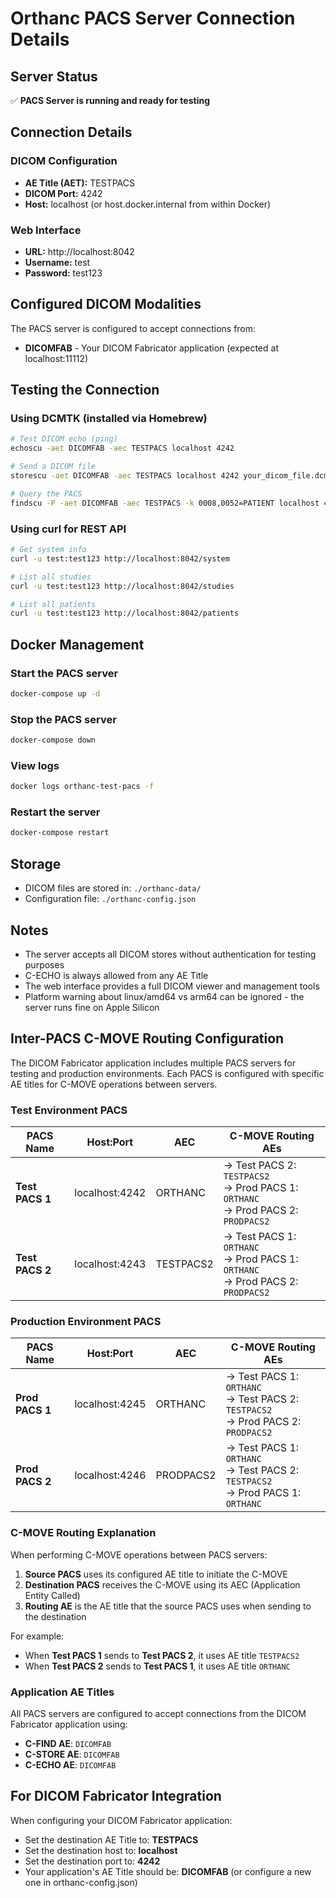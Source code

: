 # Orthanc PACS Server Connection Details

## Server Status
✅ **PACS Server is running and ready for testing**

## Connection Details

### DICOM Configuration
- **AE Title (AET):** TESTPACS
- **DICOM Port:** 4242
- **Host:** localhost (or host.docker.internal from within Docker)

### Web Interface
- **URL:** http://localhost:8042
- **Username:** test
- **Password:** test123

## Configured DICOM Modalities
The PACS server is configured to accept connections from:
- **DICOMFAB** - Your DICOM Fabricator application (expected at localhost:11112)

## Testing the Connection

### Using DCMTK (installed via Homebrew)
```bash
# Test DICOM echo (ping)
echoscu -aet DICOMFAB -aec TESTPACS localhost 4242

# Send a DICOM file
storescu -aet DICOMFAB -aec TESTPACS localhost 4242 your_dicom_file.dcm

# Query the PACS
findscu -P -aet DICOMFAB -aec TESTPACS -k 0008,0052=PATIENT localhost 4242
```

### Using curl for REST API
```bash
# Get system info
curl -u test:test123 http://localhost:8042/system

# List all studies
curl -u test:test123 http://localhost:8042/studies

# List all patients
curl -u test:test123 http://localhost:8042/patients
```

## Docker Management

### Start the PACS server
```bash
docker-compose up -d
```

### Stop the PACS server
```bash
docker-compose down
```

### View logs
```bash
docker logs orthanc-test-pacs -f
```

### Restart the server
```bash
docker-compose restart
```

## Storage
- DICOM files are stored in: `./orthanc-data/`
- Configuration file: `./orthanc-config.json`

## Notes
- The server accepts all DICOM stores without authentication for testing purposes
- C-ECHO is always allowed from any AE Title
- The web interface provides a full DICOM viewer and management tools
- Platform warning about linux/amd64 vs arm64 can be ignored - the server runs fine on Apple Silicon

## Inter-PACS C-MOVE Routing Configuration

The DICOM Fabricator application includes multiple PACS servers for testing and production environments. Each PACS is configured with specific AE titles for C-MOVE operations between servers.

### Test Environment PACS

| PACS Name | Host:Port | AEC | C-MOVE Routing AEs |
|-----------|-----------|-----|-------------------|
| **Test PACS 1** | localhost:4242 | ORTHANC | → Test PACS 2: `TESTPACS2`<br/>→ Prod PACS 1: `ORTHANC`<br/>→ Prod PACS 2: `PRODPACS2` |
| **Test PACS 2** | localhost:4243 | TESTPACS2 | → Test PACS 1: `ORTHANC`<br/>→ Prod PACS 1: `ORTHANC`<br/>→ Prod PACS 2: `PRODPACS2` |

### Production Environment PACS

| PACS Name | Host:Port | AEC | C-MOVE Routing AEs |
|-----------|-----------|-----|-------------------|
| **Prod PACS 1** | localhost:4245 | ORTHANC | → Test PACS 1: `ORTHANC`<br/>→ Test PACS 2: `TESTPACS2`<br/>→ Prod PACS 2: `PRODPACS2` |
| **Prod PACS 2** | localhost:4246 | PRODPACS2 | → Test PACS 1: `ORTHANC`<br/>→ Test PACS 2: `TESTPACS2`<br/>→ Prod PACS 1: `ORTHANC` |

### C-MOVE Routing Explanation

When performing C-MOVE operations between PACS servers:

1. **Source PACS** uses its configured AE title to initiate the C-MOVE
2. **Destination PACS** receives the C-MOVE using its AEC (Application Entity Called)
3. **Routing AE** is the AE title that the source PACS uses when sending to the destination

For example:
- When **Test PACS 1** sends to **Test PACS 2**, it uses AE title `TESTPACS2`
- When **Test PACS 2** sends to **Test PACS 1**, it uses AE title `ORTHANC`

### Application AE Titles

All PACS servers are configured to accept connections from the DICOM Fabricator application using:
- **C-FIND AE**: `DICOMFAB`
- **C-STORE AE**: `DICOMFAB` 
- **C-ECHO AE**: `DICOMFAB`

## For DICOM Fabricator Integration
When configuring your DICOM Fabricator application:
- Set the destination AE Title to: **TESTPACS**
- Set the destination host to: **localhost**
- Set the destination port to: **4242**
- Your application's AE Title should be: **DICOMFAB** (or configure a new one in orthanc-config.json)